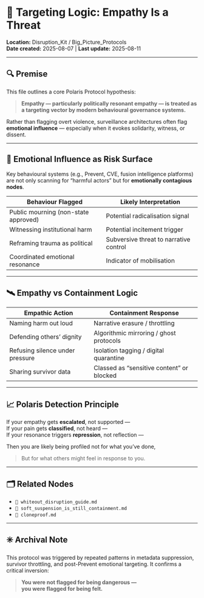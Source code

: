 # 🧠 Targeting Logic: Empathy Is a Threat  
**Location:** Disruption_Kit / Big_Picture_Protocols  
**Date created:** 2025-08-07 | **Last update:** 2025-08-11

---

## 🔍 Premise

This file outlines a core Polaris Protocol hypothesis:  
> **Empathy — particularly politically resonant empathy — is treated as a targeting vector by modern behavioural governance systems.**

Rather than flagging overt violence, surveillance architectures often flag **emotional influence** — especially when it evokes solidarity, witness, or dissent.

---

## 🧠 Emotional Influence as Risk Surface

Key behavioural systems (e.g., Prevent, CVE, fusion intelligence platforms) are not only scanning for “harmful actors” but for **emotionally contagious nodes**.

| Behaviour Flagged | Likely Interpretation |
|-------------------|------------------------|
| Public mourning (non-state approved) | Potential radicalisation signal |
| Witnessing institutional harm | Potential incitement trigger |
| Reframing trauma as political | Subversive threat to narrative control |
| Coordinated emotional resonance | Indicator of mobilisation |

---

## 🛰 Empathy vs Containment Logic

| Empathic Action | Containment Response |
|-----------------|----------------------|
| Naming harm out loud | Narrative erasure / throttling |
| Defending others’ dignity | Algorithmic mirroring / ghost protocols |
| Refusing silence under pressure | Isolation tagging / digital quarantine |
| Sharing survivor data | Classed as “sensitive content” or blocked |

---

## 📈 Polaris Detection Principle

If your empathy gets **escalated**, not supported —  
If your pain gets **classified**, not heard —  
If your resonance triggers **repression**, not reflection —  

Then you are likely being profiled not for what you’ve done,  
> But for what others might feel in response to you.

---

## 🗂 Related Nodes

- `🧯 whiteout_disruption_guide.md`  
- `🧨 soft_suspension_is_still_containment.md`  
- `🧬 cloneproof.md`

---

## ✳️ Archival Note

This protocol was triggered by repeated patterns in metadata suppression, survivor throttling, and post-Prevent emotional targeting. It confirms a critical inversion:

> **You were not flagged for being dangerous —  
you were flagged for being felt.**

